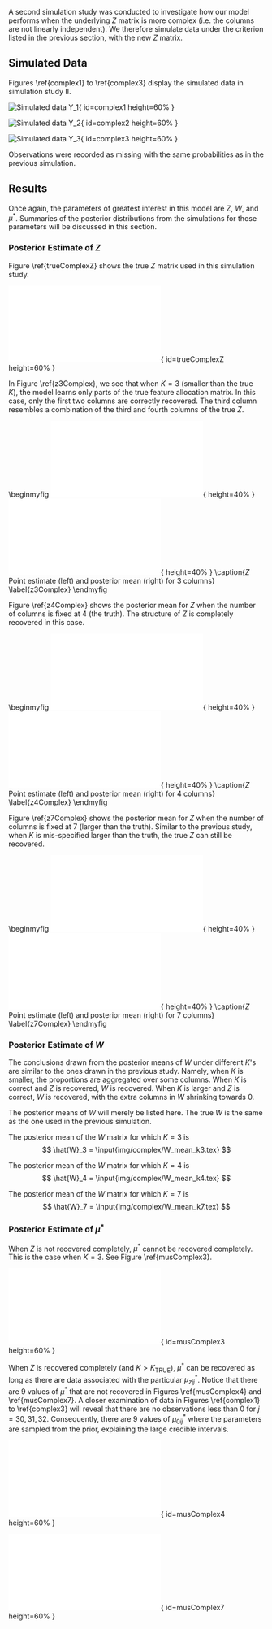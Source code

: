 A second simulation study was conducted to investigate how our model performs
when the underlying $Z$ matrix is more complex (i.e. the columns are not
linearly independent). We therefore simulate data under the criterion listed
in the previous section, with the new $Z$ matrix.

## Simulated Data

Figures \ref{complex1} to \ref{complex3} display the simulated data in
simulation study II.

![Simulated data $Y_1$](img/complex/rawDat001.png){ id=complex1 height=60% }

![Simulated data $Y_2$](img/complex/rawDat002.png){ id=complex2 height=60% }

![Simulated data $Y_3$](img/complex/rawDat003.png){ id=complex3 height=60% }

Observations were recorded as missing with the same probabilities as in the
previous simulation.

## Results

Once again, the parameters of greatest interest in this model are $Z$, $W$, and
$\mu^*$.  Summaries of the posterior distributions from the simulations for
those parameters will be discussed in this section.

### Posterior Estimate of $Z$

Figure \ref{trueComplexZ} shows the true $Z$ matrix used in this simulation 
study.

![A complex $Z$ matrix used for simulation study.](img/complex/trueZ.pdf){ id=trueComplexZ height=60% }

In Figure \ref{z3Complex}, we see that when $K=3$ (smaller than the true $K$),
the model learns only parts of the true feature allocation matrix. In this
case, only the first two columns are correctly recovered. The third column
resembles a combination of the third and fourth columns of the true $Z$.

\beginmyfig
![](img/complex/Z_point_k3.pdf){ height=40% }
![](img/complex/Z_k3.pdf){ height=40% }
\caption{$Z$ Point estimate (left) and posterior mean (right) for 3 columns}
\label{z3Complex}
\endmyfig

Figure \ref{z4Complex} shows the posterior mean for $Z$ when the number of
columns is fixed at 4 (the truth). The structure of $Z$ is completely recovered
in this case.

\beginmyfig
![](img/complex/Z_point_k4.pdf){ height=40% }
![](img/complex/Z_k4.pdf){ height=40% }
\caption{$Z$ Point estimate (left) and posterior mean (right) for 4 columns}
\label{z4Complex}
\endmyfig

Figure \ref{z7Complex} shows the posterior mean for $Z$ when the number of
columns is fixed at 7 (larger than the truth). Similar to the previous study,
when $K$ is mis-specified larger than the truth, the true $Z$ can still be
recovered.

\beginmyfig
![](img/complex/Z_point_k7.pdf){ height=40% }
![](img/complex/Z_k7.pdf){ height=40% }
\caption{$Z$ Point estimate (left) and posterior mean (right) for 7 columns}
\label{z7Complex}
\endmyfig

### Posterior Estimate of $W$

The conclusions drawn from the posterior means of $W$ under different $K$'s are
similar to the ones drawn in the previous study. Namely, when $K$ is smaller,
the proportions are aggregated over some columns. When $K$ is correct and $Z$
is recovered, $W$ is recovered. When $K$ is larger and $Z$ is correct, $W$ is 
recovered, with the extra columns in $W$ shrinking towards 0.

The posterior means of $W$ will merely be listed here. The true $W$ is the same
as the one used in the previous simulation.

The posterior mean of the $W$ matrix for which $K=3$ is
$$
\hat{W}_3 = \input{img/complex/W_mean_k3.tex}
$$

The posterior mean of the $W$ matrix for which $K=4$ is
$$
\hat{W}_4 = \input{img/complex/W_mean_k4.tex}
$$

The posterior mean of the $W$ matrix for which $K=7$ is
$$
\hat{W}_7 = \input{img/complex/W_mean_k7.tex}
$$

### Posterior Estimate of $\mu^*$

When $Z$ is not recovered completely, $\mu^*$ cannot be recovered completely.
This is the case when $K=3$. See Figure \ref{musComplex3}.

![$\mu^*$ Posterior mean for 3 columns](img/complex/mus_k3.pdf){ id=musComplex3 height=60% }

When $Z$ is recovered completely (and $K > K_{\text{TRUE}}$), $\mu^*$ can be
recovered as long as there are data associated with the particular
$\mu^*_{zij}$.  Notice that there are 9 values of $\mu^*$ that are not
recovered in Figures \ref{musComplex4} and \ref{musComplex7}. A closer
examination of data in Figures \ref{complex1} to \ref{complex3} will reveal
that there are no observations less than 0 for $j=30,31,32$. Consequently, there
are 9 values of $\mu^*_{0ij}$ where the parameters are sampled from the prior, 
explaining the large credible intervals.

![$\mu^*$ Posterior mean for 4 columns](img/complex/mus_k4.pdf){ id=musComplex4 height=60% }

![$\mu^*$ Posterior mean for 7 columns](img/complex/mus_k7.pdf){ id=musComplex7 height=60% }
